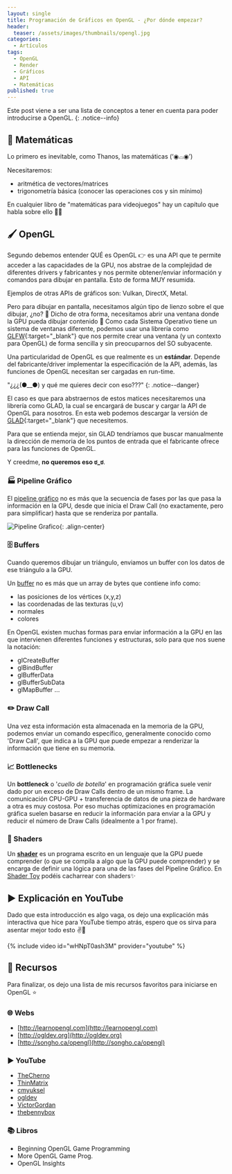 ```yaml
---
layout: single
title: Programación de Gráficos en OpenGL - ¿Por dónde empezar?
header:
  teaser: /assets/images/thumbnails/opengl.jpg
categories:
  - Artículos
tags:
  - OpenGL
  - Render
  - Gráficos
  - API
  - Matemáticas
published: true
---
```


Este post viene a ser una lista de conceptos a tener en cuenta para poder introducirse a OpenGL.
{: .notice--info}

<!--more-->

## 🔢 Matemáticas

Lo primero es inevitable, como Thanos, las matemáticas
(‘◉⌓◉’)

Necesitaremos:

- aritmética de vectores/matrices
- trigonometría básica (conocer las operaciones cos y sin mínimo)

En cualquier libro de "matemáticas para videojuegos" hay un capítulo que habla sobre ello 🔢🧮

## 🖌️ OpenGL

Segundo debemos entender QUÉ es OpenGL 👉 es una API que te permite acceder a las capacidades de la GPU, nos abstrae de la complejidad de diferentes drivers y fabricantes y nos permite obtener/enviar información y comandos para dibujar en pantalla. Esto de forma MUY resumida.

Ejemplos de otras APIs de gráficos son: Vulkan, DirectX, Metal.

Pero para dibujar en pantalla, necesitamos algún tipo de lienzo sobre el que dibujar, ¿no? 🐸 Dicho de otra forma, necesitamos abrir una ventana donde la GPU pueda dibujar contenido 🎨 Como cada Sistema Operativo tiene un sistema de ventanas diferente, podemos usar una librería como [GLFW](https://www.glfw.org/){:target="_blank"} que nos permite crear una ventana (y un contexto para OpenGL) de forma sencilla y sin preocuparnos del SO subyacente.

Una particularidad de OpenGL es que realmente es un **estándar**. Depende del fabricante/driver implementar la especificación de la API, además, las funciones de OpenGL necesitan ser cargadas en run-time.

"¿¿¿(●__●) y qué me quieres decir con eso???"
{: .notice--danger}

El caso es que para abstraernos de estos matices necesitaremos una librería como GLAD, la cual se encargará de buscar y cargar la API de OpenGL para nosotros. En esta web podemos descargar la versión de [GLAD](https://glad.dav1d.de){:target="_blank"} que necesitemos.

Para que se entienda mejor, sin GLAD tendríamos que buscar manualmente la dirección de memoria de los puntos de entrada que el fabricante ofrece para las funciones de OpenGL.

Y creedme, **no queremos eso ಠ_ಠ**.

### 🏭 Pipeline Gráfico

El [pipeline gráfico](https://www.khronos.org/opengl/wiki/Rendering_Pipeline_Overview) no es más que la secuencia de fases por las que pasa la información en la GPU, desde que inicia el Draw Call (no exactamente, pero para simplificar) hasta que se renderiza por pantalla.

![Pipeline Grafico](https://www.khronos.org/opengl/wiki_opengl/images/thumb/RenderingPipeline.png/270px-RenderingPipeline.png){: .align-center}

### 🗄️ Buffers

Cuando queremos dibujar un triángulo, enviamos un buffer con los datos de ese triángulo a la GPU.

Un [buffer](https://www.khronos.org/opengl/wiki/Buffer_Object) no es más que un array de bytes que contiene info como:

- las posiciones de los vértices (x,y,z)
- las coordenadas de las texturas (u,v)
- normales
- colores

En OpenGL existen muchas formas para enviar información a la GPU en las que intervienen diferentes funciones y estructuras, solo para que nos suene la notación:

- glCreateBuffer
- glBindBuffer
- glBufferData
- glBufferSubData
- glMapBuffer
...

### ✏️ Draw Call

Una vez esta información esta almacenada en la memoria de la GPU, podemos enviar un comando específico, generalmente conocido como 'Draw Call', que indica a la GPU que puede empezar a renderizar la información que tiene en su memoria.

### 📈 Bottlenecks

Un **bottleneck** o '*cuello de botella*' en programación gráfica suele venir dado por un exceso de Draw Calls dentro de un mismo frame. La comunicación CPU-GPU + transferencia de datos de una pieza de hardware a otra es muy costosa. Por eso muchas optimizaciones en programación gráfica suelen basarse en reducir la información para enviar a la GPU y reducir el número de Draw Calls (idealmente a 1 por frame).

### 📃 Shaders

Un [**shader**](https://www.khronos.org/opengl/wiki/Shader) es un programa escrito en un lenguaje que la GPU puede comprender (o que se compila a algo que la GPU puede comprender) y se encarga de definir una lógica para una de las fases del Pipeline Gráfico. En [Shader Toy](https://shadertoy.com) podéis cacharrear con shaders✨

## ▶️ Explicación en YouTube

Dado que esta introducción es algo vaga, os dejo una explicación más interactiva que hice para YouTube tiempo atrás, espero que os sirva para asentar mejor todo esto ✌️💚

{% include video id="wHNpT0ash3M" provider="youtube" %}

## 📄 Recursos

Para finalizar, os dejo una lista de mis recursos favoritos para iniciarse en OpenGL ⭐

### 🌐 Webs
- [http://learnopengl.com](http://learnopengl.com)
- [http://ogldev.org](http://ogldev.org)
- [http://songho.ca/opengl](http://songho.ca/opengl)

### ▶️ YouTube
- [TheCherno](https://www.youtube.com/c/TheChernoProject)
- [ThinMatrix](https://www.youtube.com/c/ThinMatrix)
- [cmyuksel](https://www.youtube.com/c/cmyuksel)
- [ogldev](https://www.youtube.com/c/OGLDEV)
- [VictorGordan](https://www.youtube.com/c/VictorGordan)
- [thebennybox](https://www.youtube.com/user/thebennybox)

### 📚 Libros
- Beginning OpenGL Game Programming
- More OpenGL Game Prog.
- OpenGL Insights

